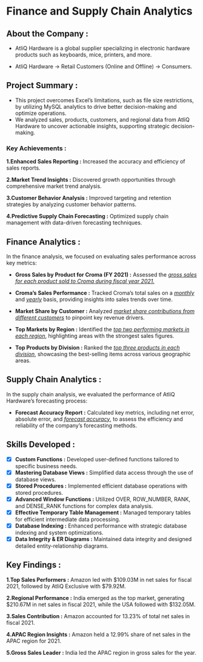 # Finance and Supply Chain Analytics
## About the Company :

- AtliQ Hardware is a global supplier specializing in electronic hardware products such as keyboards, mice, printers, and more.

- AtliQ Hardware → Retail Customers (Online and Offline) → Consumers.


## Project Summary :

 - This project overcomes Excel’s limitations, such as file size restrictions, by utilizing MySQL analytics to drive better decision-making and optimize operations.
 - We analyzed sales, products, customers, and regional data from AtliQ Hardware to uncover actionable insights, supporting strategic decision-making.

### Key Achievements :
**1.Enhanced Sales Reporting :** Increased the accuracy and efficiency of sales reports.

**2.Market Trend Insights :** Discovered growth opportunities through comprehensive market trend analysis.

**3.Customer Behavior Analysis :** Improved targeting and retention strategies by analyzing customer behavior patterns.

**4.Predictive Supply Chain Forecasting :** Optimized supply chain management with data-driven forecasting techniques.


## Finance Analytics :
In the finance analysis, we focused on evaluating sales performance across key metrics:
- **Gross Sales by Product for Croma (FY 2021) :**  Assessed the _[gross sales for each product sold to Croma during fiscal year 2021.](https://github.com/ahdshaheer/Finance-and-Supply-Chain-Analytics-using-SQL/blob/main/Gross%20Sales%20by%20Product%20for%20Croma%20FY%202021.csv)_

- **Croma’s Sales Performance :** Tracked Croma’s total sales on a _[monthly](https://github.com/ahdshaheer/Finance-and-Supply-Chain-Analytics-using-SQL/blob/main/Croma’s%20Monthly%20Sales%20Performance.csv)_ and _[yearly](https://github.com/ahdshaheer/Finance-and-Supply-Chain-Analytics-using-SQL/blob/main/Croma’s%20Yearly%20Sales%20Performance.csv)_ basis, providing insights into sales trends over time.

- **Market Share by Customer :** Analyzed _[market share contributions from different customers](https://github.com/ahdshaheer/Finance-and-Supply-Chain-Analytics-using-SQL/blob/main/Market%20Share%20by%20Customers.csv)_ to pinpoint key revenue drivers.

- **Top Markets by Region :** Identified the _[top two performing markets in each region](https://github.com/ahdshaheer/Finance-and-Supply-Chain-Analytics-using-SQL/blob/main/Top%20Markets%20by%20Region.csv)_, highlighting areas with the strongest sales figures.

- **Top Products by Division :** Ranked the _[top three products in each division](https://github.com/ahdshaheer/Finance-and-Supply-Chain-Analytics-using-SQL/blob/main/Top%20Products%20by%20Division.csv)_, showcasing the best-selling items across various geographic areas.


## Supply Chain Analytics :
In the supply chain analysis, we evaluated the performance of AtliQ Hardware’s forecasting process:

- **Forecast Accuracy Report :** Calculated key metrics, including net error, absolute error, and _[forecast accuracy](https://github.com/ahdshaheer/Finance-and-Supply-Chain-Analytics-using-SQL/blob/main/Forecast%20Accuracy%20Report.csv)_, to assess the efficiency and reliability of the company’s forecasting methods.



## Skills Developed :
- [x]	**Custom Functions :** Developed user-defined functions tailored to specific business needs.
- [x]	**Mastering Database Views :** Simplified data access through the use of database views.
- [x]	**Stored Procedures :** Implemented efficient database operations with stored procedures.
- [x]	**Advanced Window Functions :** Utilized OVER, ROW_NUMBER, RANK, and DENSE_RANK functions for complex data analysis.
- [x]	**Effective Temporary Table Management :** Managed temporary tables for efficient intermediate data processing.
- [x]	**Database Indexing :** Enhanced performance with strategic database indexing and system optimizations.
- [x]	**Data Integrity & ER Diagrams :** Maintained data integrity and designed detailed entity-relationship diagrams.

## Key Findings :
**1.Top Sales Performers :** Amazon led with $109.03M in net sales for fiscal 2021, followed by AtliQ Exclusive with $79.92M.

**2.Regional Performance :** India emerged as the top market, generating $210.67M in net sales in fiscal 2021, while the USA followed with $132.05M.

**3.Sales Contribution :** Amazon accounted for 13.23% of total net sales in fiscal 2021.

**4.APAC Region Insights :** Amazon held a 12.99% share of net sales in the APAC region for 2021.

**5.Gross Sales Leader :** India led the APAC region in gross sales for the year.
